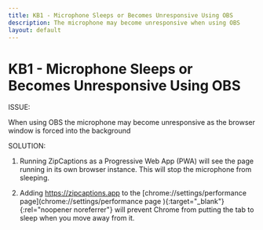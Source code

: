 ```yaml
---
title: KB1 - Microphone Sleeps or Becomes Unresponsive Using OBS
description: The microphone may become unresponsive when using OBS
layout: default
---
```

<h1>KB1 - Microphone Sleeps or Becomes Unresponsive Using OBS</h1>

ISSUE: 

When using OBS the microphone may become unresponsive as the browser window is forced into the background

SOLUTION:

1. Running ZipCaptions as a Progressive Web App (PWA) will see the page running in its own browser instance. This will stop the microphone from sleeping. 

2. Adding https://zipcaptions.app to the [chrome://settings/performance page](chrome://settings/performance page ){:target="_blank"}{:rel="noopener noreferrer"} will prevent Chrome from putting the tab to sleep when you move away from it. 
